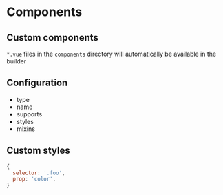 # Components

## Custom components

`*.vue` files in the `components` directory will automatically be available in the builder

## Configuration

- type
- name
- supports
- styles
- mixins

## Custom styles

```js
{
  selector: '.foo',
  prop: 'color',
}
```
